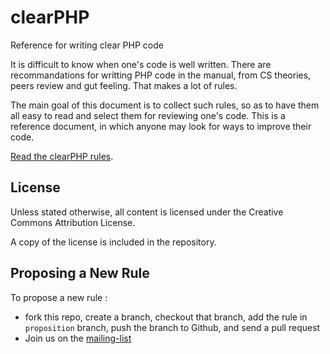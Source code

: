 clearPHP
========

Reference for writing clear PHP code 

It is difficult to know when one's code is well written. There are recommandations for writting PHP code in the manual, from CS theories, peers review and gut feeling. That makes a lot of rules. 

The main goal of this document is to collect such rules, so as to have them all easy to read and select them for reviewing one's code. This is a reference document, in which anyone may look for ways to improve their code. 

<a href="rules/README.md">Read the clearPHP rules</a>.

License
------------------------------------

Unless stated otherwise, all content is licensed under the Creative Commons Attribution License.

A copy of the license is included in the repository.


Proposing a New Rule
------------------------------------

To propose a new rule :

- fork this repo, create a branch, checkout that branch, add the rule in `proposition` branch, push the branch to Github, and send a pull request
- Join us on the [mailing-list](https://groups.google.com/forum/#!forum/clearphp)

